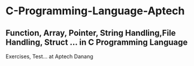 # C-Programming-Language-Aptech

## Function, Array, Pointer, String Handling,File Handling, Struct ... in C Programming Language

Exercises, Test... at Aptech Danang
